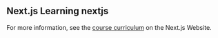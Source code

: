 ## Next.js Learning nextjs

For more information, see the [course curriculum](https://nextjs.org/learn) on the Next.js Website.
